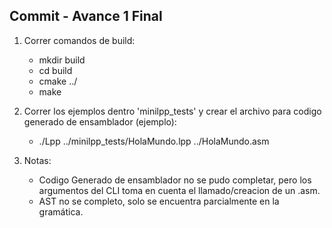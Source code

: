 ## Commit - Avance 1 Final
1. Correr comandos de build:
   - mkdir build
   - cd build
   - cmake ../
   - make

2. Correr los ejemplos dentro 'minilpp_tests' y crear el archivo para codigo generado de ensamblador (ejemplo):
   - ./Lpp ../minilpp_tests/HolaMundo.lpp ../HolaMundo.asm

3. Notas:
   - Codigo Generado de ensamblador no se pudo completar, pero los argumentos del CLI toma en cuenta el llamado/creacion de un .asm.
   - AST no se completo, solo se encuentra parcialmente en la gramática.
